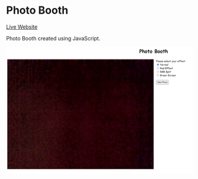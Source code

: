 Photo Booth 
===========  

[Live Website](https://utkarshpathrabe.github.io/Photo-Booth/)  

Photo Booth created using JavaScript.  

![Welcome Page](./assets/welcome_page.png)
